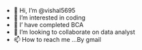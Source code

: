 - 👋 Hi, I’m @vishal5695
- 👀 I’m interested in coding 
- 🌱 I’ have completed BCA
- 💞️ I’m looking to collaborate on data analyst 
- 📫 How to reach me ...By gmail

<!---
vishal5695/vishal5695 is a ✨ special ✨ repository because its `README.md` (this file) appears on your GitHub profile.
You can click the Preview link to take a look at your changes.
--->
